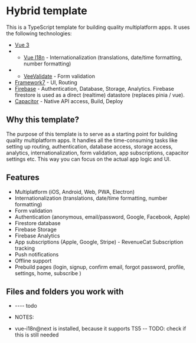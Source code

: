 # Hybrid template

This is a TypeScript template for building quality multiplatform apps. It uses the following technologies:

- [Vue 3](https://v3.vuejs.org/)
- - [Vue I18n](https:https://vue-i18n.intlify.dev/) - Internationalization (translations, date/time formatting, number formatting)
- - [VeeValidate](https://vee-validate.logaretm.com/v4/) - Form validation
- [Framework7](https://framework7.io/) - UI, Routing
- [Firebase](https://firebase.google.com/) - Authentication, Database, Storage, Analytics. Firebase firestore is used as a direct (realtime) datastore (replaces pinia / vue).
- [Capacitor](https://capacitorjs.com/) - Native API access, Build, Deploy

## Why this template?

The purpose of this template is to serve as a starting point for building quality multiplatform apps. It handles all the time-consuming tasks like setting up routing, authentication, database access, storage access, analytics, internationalization, form validation, app subscriptions, capacitor settings etc. This way you can focus on the actual app logic and UI.

## Features

- Multiplatform (iOS, Android, Web, PWA, Electron)
- Internationalization (translations, date/time formatting, number formatting)
- Form validation
- Authentication (anonymous, email/password, Google, Facebook, Apple)
- Firestore database
- Firebase Storage
- Firebase Analytics
- App subscriptions (Apple, Google, Stripe) - RevenueCat Subscription tracking
- Push notifications
- Offline support
- Prebuild pages (login, signup, confirm email, forgot password, profile, settings, home, subscribe )

## Files and folders you work with

- ---- todo

- NOTES:

* vue-i18n@next is installed, because it supports TS5 -- TODO: check if this is still needed
